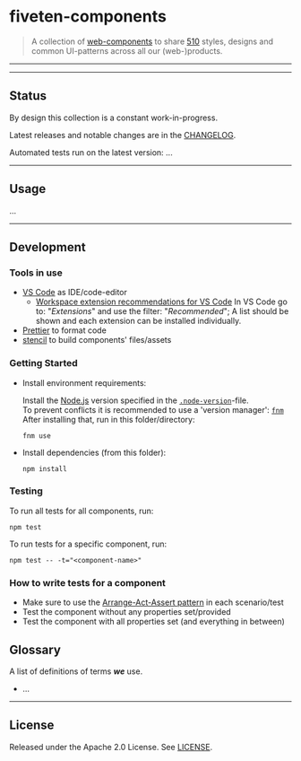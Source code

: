 # fiveten-components

> A collection of [web-components](https://www.webcomponents.org/introduction) to share [510](https://www.510.global/) styles, designs and common UI-patterns across all our (web-)products.

---

<!-- TODO:TOC -->

---

## Status

By design this collection is a constant work-in-progress.

Latest releases and notable changes are in the [CHANGELOG](CHANGELOG.md).

Automated tests run on the latest version: ...

---

## Usage

...

---

## Development

### Tools in use

- [VS Code](https://code.visualstudio.com/) as IDE/code-editor
  - [Workspace extension recommendations for VS Code](.vscode/extensions.json)
    In VS Code go to: "_Extensions_" and use the filter: "_Recommended_";
    A list should be shown and each extension can be installed individually.
- [Prettier](https://prettier.io/) to format code
- [stencil](https://stenciljs.com/) to build components' files/assets

### Getting Started

- Install environment requirements:

  Install the [Node.js](https://nodejs.org) version specified in the [`.node-version`](.node-version)-file.  
  To prevent conflicts it is recommended to use a 'version manager': [`fnm`](https://github.com/Schniz/fnm#readme)  
  After installing that, run in this folder/directory:

      fnm use

- Install dependencies (from this folder):

      npm install

### Testing

To run all tests for all components, run:

    npm test

To run tests for a specific component, run:

    npm test -- -t="<component-name>"

### How to write tests for a component

- Make sure to use the [Arrange-Act-Assert pattern](https://github.com/goldbergyoni/javascript-testing-best-practices#-%EF%B8%8F-12-structure-tests-by-the-aaa-pattern) in each scenario/test
- Test the component without any properties set/provided
- Test the component with all properties set (and everything in between)

## Glossary

A list of definitions of terms **_we_** use.

- ...

---

## License

Released under the Apache 2.0 License. See [LICENSE](./LICENSE).
